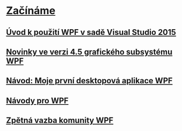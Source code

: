 # [Začínáme](index.md)
## [Úvod k použití WPF v sadě Visual Studio 2015](introduction-to-wpf-in-vs.md)
## [Novinky ve verzi 4.5 grafického subsystému WPF](whats-new.md)
## [Návod: Moje první desktopová aplikace WPF](walkthrough-my-first-wpf-desktop-application.md)
## [Návody pro WPF](wpf-walkthroughs.md)
## [Zpětná vazba komunity WPF](community-feedback.md)
